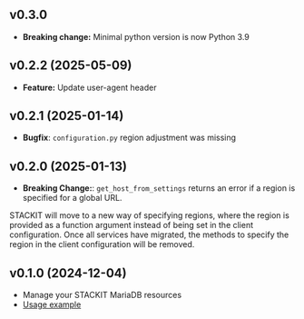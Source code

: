 ## v0.3.0
- **Breaking change:** Minimal python version is now Python 3.9

## v0.2.2 (2025-05-09)
- **Feature:** Update user-agent header

## v0.2.1 (2025-01-14)
- **Bugfix**: `configuration.py` region adjustment was missing

## v0.2.0 (2025-01-13)
- **Breaking Change:**: `get_host_from_settings` returns an error if a region is specified for a global URL.

STACKIT will move to a new way of specifying regions, where the region is provided as a function argument instead of being set in the client configuration. Once all services have migrated, the methods to specify the region in the client configuration will be removed.

## v0.1.0 (2024-12-04)
- Manage your STACKIT MariaDB resources
- [Usage example](https://github.com/stackitcloud/stackit-sdk-python/tree/main/examples/mariadb)
